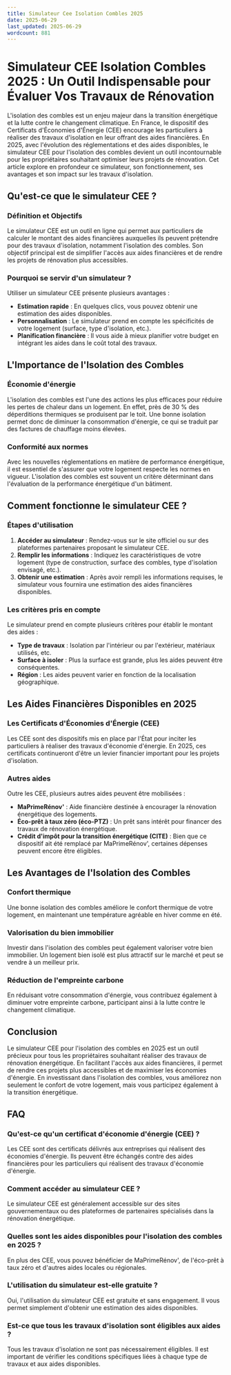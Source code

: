 ```yaml
---
title: Simulateur Cee Isolation Combles 2025
date: 2025-06-29
last_updated: 2025-06-29
wordcount: 881
---
```


# Simulateur CEE Isolation Combles 2025 : Un Outil Indispensable pour Évaluer Vos Travaux de Rénovation

L'isolation des combles est un enjeu majeur dans la transition énergétique et la lutte contre le changement climatique. En France, le dispositif des Certificats d'Économies d'Énergie (CEE) encourage les particuliers à réaliser des travaux d'isolation en leur offrant des aides financières. En 2025, avec l'évolution des réglementations et des aides disponibles, le simulateur CEE pour l'isolation des combles devient un outil incontournable pour les propriétaires souhaitant optimiser leurs projets de rénovation. Cet article explore en profondeur ce simulateur, son fonctionnement, ses avantages et son impact sur les travaux d'isolation.

## Qu'est-ce que le simulateur CEE ?

### Définition et Objectifs

Le simulateur CEE est un outil en ligne qui permet aux particuliers de calculer le montant des aides financières auxquelles ils peuvent prétendre pour des travaux d'isolation, notamment l'isolation des combles. Son objectif principal est de simplifier l'accès aux aides financières et de rendre les projets de rénovation plus accessibles.

### Pourquoi se servir d'un simulateur ?

Utiliser un simulateur CEE présente plusieurs avantages :

- **Estimation rapide** : En quelques clics, vous pouvez obtenir une estimation des aides disponibles.
- **Personnalisation** : Le simulateur prend en compte les spécificités de votre logement (surface, type d'isolation, etc.).
- **Planification financière** : Il vous aide à mieux planifier votre budget en intégrant les aides dans le coût total des travaux.

## L'Importance de l'Isolation des Combles

### Économie d'énergie

L'isolation des combles est l'une des actions les plus efficaces pour réduire les pertes de chaleur dans un logement. En effet, près de 30 % des déperditions thermiques se produisent par le toit. Une bonne isolation permet donc de diminuer la consommation d'énergie, ce qui se traduit par des factures de chauffage moins élevées.

### Conformité aux normes

Avec les nouvelles réglementations en matière de performance énergétique, il est essentiel de s'assurer que votre logement respecte les normes en vigueur. L'isolation des combles est souvent un critère déterminant dans l'évaluation de la performance énergétique d'un bâtiment.

## Comment fonctionne le simulateur CEE ?

### Étapes d'utilisation

1. **Accéder au simulateur** : Rendez-vous sur le site officiel ou sur des plateformes partenaires proposant le simulateur CEE.
2. **Remplir les informations** : Indiquez les caractéristiques de votre logement (type de construction, surface des combles, type d'isolation envisagé, etc.).
3. **Obtenir une estimation** : Après avoir rempli les informations requises, le simulateur vous fournira une estimation des aides financières disponibles.

### Les critères pris en compte

Le simulateur prend en compte plusieurs critères pour établir le montant des aides :

- **Type de travaux** : Isolation par l'intérieur ou par l'extérieur, matériaux utilisés, etc.
- **Surface à isoler** : Plus la surface est grande, plus les aides peuvent être conséquentes.
- **Région** : Les aides peuvent varier en fonction de la localisation géographique.

## Les Aides Financières Disponibles en 2025

### Les Certificats d'Économies d'Énergie (CEE)

Les CEE sont des dispositifs mis en place par l'État pour inciter les particuliers à réaliser des travaux d'économie d'énergie. En 2025, ces certificats continueront d'être un levier financier important pour les projets d'isolation.

### Autres aides

Outre les CEE, plusieurs autres aides peuvent être mobilisées :

- **MaPrimeRénov'** : Aide financière destinée à encourager la rénovation énergétique des logements.
- **Éco-prêt à taux zéro (éco-PTZ)** : Un prêt sans intérêt pour financer des travaux de rénovation énergétique.
- **Crédit d'impôt pour la transition énergétique (CITE)** : Bien que ce dispositif ait été remplacé par MaPrimeRénov', certaines dépenses peuvent encore être éligibles.

## Les Avantages de l'Isolation des Combles

### Confort thermique

Une bonne isolation des combles améliore le confort thermique de votre logement, en maintenant une température agréable en hiver comme en été.

### Valorisation du bien immobilier

Investir dans l'isolation des combles peut également valoriser votre bien immobilier. Un logement bien isolé est plus attractif sur le marché et peut se vendre à un meilleur prix.

### Réduction de l'empreinte carbone

En réduisant votre consommation d'énergie, vous contribuez également à diminuer votre empreinte carbone, participant ainsi à la lutte contre le changement climatique.

## Conclusion

Le simulateur CEE pour l'isolation des combles en 2025 est un outil précieux pour tous les propriétaires souhaitant réaliser des travaux de rénovation énergétique. En facilitant l'accès aux aides financières, il permet de rendre ces projets plus accessibles et de maximiser les économies d'énergie. En investissant dans l'isolation des combles, vous améliorez non seulement le confort de votre logement, mais vous participez également à la transition énergétique.

## FAQ

### Qu'est-ce qu'un certificat d'économie d'énergie (CEE) ?

Les CEE sont des certificats délivrés aux entreprises qui réalisent des économies d'énergie. Ils peuvent être échangés contre des aides financières pour les particuliers qui réalisent des travaux d'économie d'énergie.

### Comment accéder au simulateur CEE ?

Le simulateur CEE est généralement accessible sur des sites gouvernementaux ou des plateformes de partenaires spécialisés dans la rénovation énergétique.

### Quelles sont les aides disponibles pour l'isolation des combles en 2025 ?

En plus des CEE, vous pouvez bénéficier de MaPrimeRénov', de l'éco-prêt à taux zéro et d'autres aides locales ou régionales.

### L'utilisation du simulateur est-elle gratuite ?

Oui, l'utilisation du simulateur CEE est gratuite et sans engagement. Il vous permet simplement d'obtenir une estimation des aides disponibles.

### Est-ce que tous les travaux d'isolation sont éligibles aux aides ?

Tous les travaux d'isolation ne sont pas nécessairement éligibles. Il est important de vérifier les conditions spécifiques liées à chaque type de travaux et aux aides disponibles.